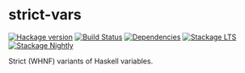 # strict-vars

[![Hackage version](https://img.shields.io/hackage/v/strict-vars.svg?label=Hackage)](https://hackage.haskell.org/package/strict-vars)
[![Build Status](https://github.com/arybczak/strict-vars/workflows/Haskell-CI/badge.svg?branch=master)](https://github.com/arybczak/strict-vars/actions?query=branch%3Amaster)
[![Dependencies](https://img.shields.io/hackage-deps/v/strict-vars.svg)](https://packdeps.haskellers.com/feed?needle=andrzej@rybczak.net)
[![Stackage LTS](https://www.stackage.org/package/strict-vars/badge/lts)](https://www.stackage.org/lts/package/strict-vars)
[![Stackage Nightly](https://www.stackage.org/package/strict-vars/badge/nightly)](https://www.stackage.org/nightly/package/strict-vars)

Strict (WHNF) variants of Haskell variables.
